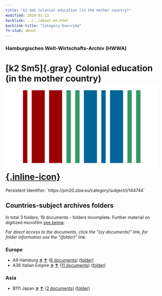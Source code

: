 ```yaml
---
title: "k2 Sm5 Colonial education (in the mother country)"
modified: 2024-01-13
backlink: ../../about.en.html
backlink-title: "Category Overview"
fn-stub: about
---
```


### Hamburgisches Welt-Wirtschafts-Archiv (HWWA)

# [k2 Sm5]{.gray}&#8201; Colonial education (in the mother country) &#160; [![Wikidata](/images/Wikidata-logo.svg "Wikidata"){.inline-icon}](http://www.wikidata.org/entity/Q104700198)

<div class="hint">Persistent Identifier: `https://pm20.zbw.eu/category/subject/i/144744`</div>







## Countries-subject archives folders







In total 3 folders, 19 documents - folders incomplete. Further material on digitized microfilm [see below](#filmsections).

_For direct access to the documents, click the "(xy documents)" link, for folder information use the "(folder)" link._



### Europe

- A9 Hamburg [**&nearr;**](../../../geo/i/140905/about.en.html "Hamburg (all folders)") [**&uarr;**](../../../geo/about.en.html#A9 "Country category system") (<a href="https://pm20.zbw.eu/iiifview/folder/sh/140905,144744" title="about: Hamburg : Colonial education (in the mother country)" target="_blank">6 documents</a>) ([folder](../../../../folder/sh/1409xx/140905/1447xx/144744/about.en.html))
- A36 Italian Empire [**&nearr;**](../../../geo/i/141012/about.en.html "Italian Empire (all folders)") [**&uarr;**](../../../geo/about.en.html#A36 "Country category system") (<a href="https://pm20.zbw.eu/iiifview/folder/sh/141012,144744" title="about: Italian Empire : Colonial education (in the mother country)" target="_blank">11 documents</a>) ([folder](../../../../folder/sh/1410xx/141012/1447xx/144744/about.en.html))

### Asia

- B111 Japan [**&nearr;**](../../../geo/i/141272/about.en.html "Japan (all folders)") [**&uarr;**](../../../geo/about.en.html#B111 "Country category system") (<a href="https://pm20.zbw.eu/iiifview/folder/sh/141272,144744" title="about: Japan : Colonial education (in the mother country)" target="_blank">2 documents</a>) ([folder](../../../../folder/sh/1412xx/141272/1447xx/144744/about.en.html))



<a id="filmsections" />














